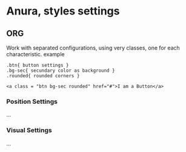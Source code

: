 # Anura, styles settings
## ORG

Work with separated configurations, using very classes, one for each characteristic.
example

```
.btn{ button settings }
.bg-sec{ secundary color as background }
.rounded{ rounded corners }
```
```
<a class = "btn bg-sec rounded" href="#">I am a Button</a>
```

### Position Settings

...

### Visual Settings

...

